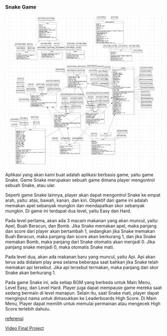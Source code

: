 ### Snake Game 
![uml](Documentations/Final_Class_Diagram.png)

Aplikasi yang akan kami buat adalah aplikasi berbasis game, yaitu game Snake. Game Snake merupakan sebuah game dimana player mengontrol sebuah Snake, atau ular.

Seperti game Snake lainnya, player akan dapat mengontrol Snake ke empat arah, yaitu: atas, bawah, kanan, dan kiri. Objektif dari game ini adalah memakan apel sebanyak mungkin dan mendapatkan skor sebanyak mungkin. Di game ini terdapat dua level, yaitu Easy dan Hard. 

Pada level pertama, akan ada 3 macam makanan yang akan muncul, yaitu: Apel, Buah Beracun, dan Bomb. Jika Snake memakan apel, maka panjang dan score dari player akan bertambah 1, sedangkan jika Snake memakan Buah Beracun, maka panjang dan score akan berkurang 1, dan jika Snake memakan Bomb, maka panjang dari Snake otomatis akan menjadi 0. Jika panjang snake menjadi 0, maka otomatis Snake mati.

Pada level dua, akan ada makanan baru yang muncul, yaitu Api. Api akan terus ada didalam play area selama beberapa saat bahkan jika Snake telah memakan api tersebut. Jika api tersebut termakan, maka panjang dan skor Snake akan berkurang 1.

Pada game Snake ini, ada setiap BGM yang berbeda untuk Main Menu, Level Easy, dan Level Hard. Player juga dapat mempause game mereka saat sedang bermain di level manapun. Selain itu, saat Snake mati, player dapat menginput nama untuk dimasukkan ke Leaderboards High Score. Di Main Menu, Player dapat memilih untuk memulai permainan atau mengecek High Score terlebih dahulu. 

[referensi](https://www.youtube.com/watch?v=_SqnzvJuKiA&list=PLz5rnvLVJX5WPzzaJucyHujFCZNhVOivR)

[Video Final Project](https://www.youtube.com/watch?v=JaNrnIDJ3OE)
